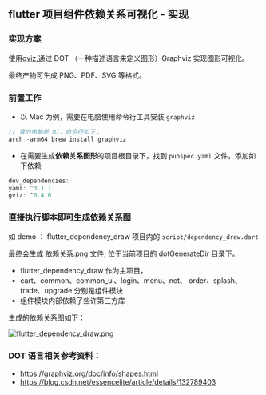 ## flutter 项目组件依赖关系可视化 - 实现

### 实现方案

使用[gviz](https://pub.dev/packages/gviz/changelog),通过 DOT （一种描述语言来定义图形）Graphviz 实现图形可视化。

最终产物可生成 PNG、PDF、SVG 等格式。

### 前置工作

+ 以 Mac 为例，需要在电脑使用命令行工具安装 `graphviz`

```dart
// 我的电脑是 m1，命令行如下：
arch -arm64 brew install graphviz
```
+ 在需要生成**依赖关系图形**的项目根目录下，找到 `pubspec.yaml` 文件，添加如下依赖

```dart
dev_dependencies:
yaml: ^3.1.1
gviz: ^0.4.0
```

### 直接执行脚本即可生成依赖关系图

如 demo ： flutter_dependency_draw 项目内的 `script/dependency_draw.dart`

最终会生成 依赖关系.png 文件, 位于当前项目的 dotGenerateDir 目录下。

+ flutter_dependency_draw 作为主项目，
+ cart、common、common_ui、login、menu、net、 order、splash、trade、upgrade 分别是组件模块
+ 组件模块内部依赖了些许第三方库

生成的依赖关系图如下：

![flutter_dependency_draw.png](https://upload-images.jianshu.io/upload_images/25776880-2e62fa6ba1480e24.png?imageMogr2/auto-orient/strip%7CimageView2/2/w/1240)



### DOT 语言相关参考资料：

+ https://graphviz.org/doc/info/shapes.html
+ https://blog.csdn.net/essencelite/article/details/132789403


